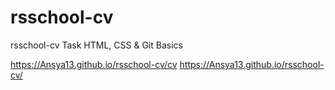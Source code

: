 # rsschool-cv
rsschool-cv  Task HTML, CSS & Git Basics

https://Ansya13.github.io/rsschool-cv/cv
https://Ansya13.github.io/rsschool-cv/